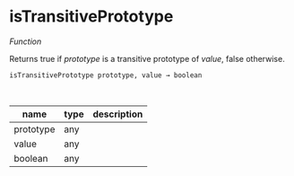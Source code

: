 # isTransitivePrototype

_Function_

Returns true if _prototype_ is a transitive prototype of _value_, false otherwise.

<pre><code>isTransitivePrototype prototype, value &rarr; boolean</code></pre>
<br>

| name | type | description |
|------|------|-------------|
|prototype|any||
|value|any||
|boolean|any||


